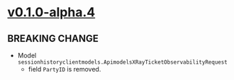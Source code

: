 # [v0.1.0-alpha.4]

## BREAKING CHANGE

- Model `sessionhistoryclientmodels.ApimodelsXRayTicketObservabilityRequest`
    - field `PartyID` is removed.

[v0.1.0-alpha.4]: https://github.com/AccelByte/accelbyte-go-modular-sdk/compare/sessionhistory-sdk/v0.1.0-alpha.3..sessionhistory-sdk/v0.1.0-alpha.4
